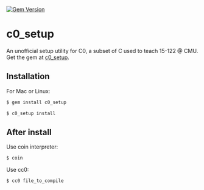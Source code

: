 [![Gem Version](https://badge.fury.io/rb/c0_setup.svg)](http://badge.fury.io/rb/c0_setup)

# c0_setup
An unofficial setup utility for C0, a subset of C used to teach 15-122 @ CMU. Get the gem at [c0_setup](https://rubygems.org/gems/c0_setup).

## Installation 

For Mac or Linux:

```bash
$ gem install c0_setup
```

```bash
$ c0_setup install
```

## After install ##

Use coin interpreter:

```bash
$ coin
```

Use cc0:

```bash
$ cc0 file_to_compile
```
